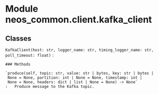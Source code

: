 Module neos_common.client.kafka_client
======================================

Classes
-------

`KafkaClient(host: str, logger_name: str, timing_logger_name: str, poll_timeout: float)`
:   

    ### Methods

    `produce(self, topic: str, value: str | bytes, key: str | bytes | None = None, partition: int | None = None, timestamp: int | None = None, headers: dict | list | None = None) ‑> None`
    :   Produce message to the Kafka topic.